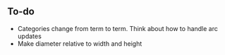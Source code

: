 ## To-do

* Categories change from term to term. Think about how to handle arc updates
* Make diameter relative to width and height